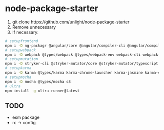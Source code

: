 # node-package-starter

1.  git clone https://github.com/unlight/node-package-starter
2.  Remove unnecessary
3.  If necessary:

```sh
# setupfrontend
npm i -D ng-packagr @angular/core @angular/compiler-cli @angular/compiler tsickle
# setupwebpack
npm i -D webpack @types/webpack @types/webpack-env webpack-cli webpack-dev-server html-webpack-plugin source-map-loader ts-loader html-loader add-asset-html-webpack-plugin terser-webpack-plugin istanbul-instrumenter-loader swc-loader @swc/core
# setupmutation
npm i -D stryker-cli @stryker-mutator/core @stryker-mutator/typescript @stryker-mutator/jest-runner @stryker-mutator/html-reporter
# setupkarma
npm i -D karma @types/karma karma-chrome-launcher karma-jasmine karma-coverage-istanbul-reporter karma-sourcemap-loader karma-webpack @types/jasmine
# setupmocha
npm i -D mocha @types/mocha c8
# ultra
npm install -g ultra-runner@latest
```

## TODO

*   esm package
*   rc -> config
